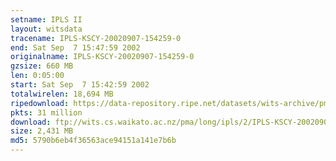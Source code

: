 ```yaml
---
setname: IPLS II
layout: witsdata
tracename: IPLS-KSCY-20020907-154259-0
end: Sat Sep  7 15:47:59 2002
originalname: IPLS-KSCY-20020907-154259-0
gzsize: 660 MB
len: 0:05:00
start: Sat Sep  7 15:42:59 2002
totalwirelen: 18,694 MB
ripedownload: https://data-repository.ripe.net/datasets/wits-archive/pma/long/ipls/2/IPLS-KSCY-20020907-154259-0.gz
pkts: 31 million
download: ftp://wits.cs.waikato.ac.nz/pma/long/ipls/2/IPLS-KSCY-20020907-154259-0.gz
size: 2,431 MB
md5: 5790b6eb4f36563ace94151a141e7b6b
---
```

